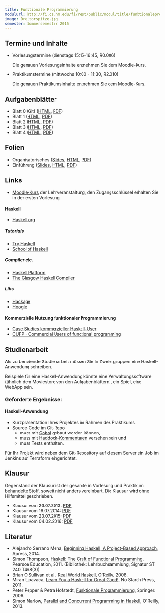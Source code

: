 ```yaml
---
title: Funktionale Programmierung
modulurl: http://fi.cs.hm.edu/fi/rest/public/modul/title/funktionaleprogrammierung
image: Dreitorspitze.jpg
semester: Sommersemester 2015
---
```


<div class="row">
<div class="span6">

## Termine und Inhalte

-   Vorlesungstermine (dienstags 15:15-16:45, R0.006)

    Die genauen Vorlesungsinhalte entnehmen Sie dem Moodle-Kurs.

-   Praktikumstermine (mittwochs 10:00 - 11:30, R2.010)

    Die genauen Praktikumsinhalte entnehmen Sie dem Moodle-Kurs.

## Aufgabenblätter

-   Blatt 0 (Git) ([HTML](https://dl.dropboxusercontent.com/u/13563262/lectures/fun/html/Blatt00.html),
             [PDF](https://dl.dropboxusercontent.com/u/13563262/lectures/fun/pdf/Blatt00.pdf))
-   Blatt 1 ([HTML](https://dl.dropboxusercontent.com/u/13563262/lectures/fun/html/Blatt01.html),
             [PDF](https://dl.dropboxusercontent.com/u/13563262/lectures/fun/pdf/Blatt01.pdf))
-   Blatt 2 ([HTML](https://dl.dropboxusercontent.com/u/13563262/lectures/fun/html/Blatt02.html),
             [PDF](https://dl.dropboxusercontent.com/u/13563262/lectures/fun/pdf/Blatt02.pdf))
-   Blatt 3 ([HTML](https://dl.dropboxusercontent.com/u/13563262/lectures/fun/html/Blatt03.html),
             [PDF](https://dl.dropboxusercontent.com/u/13563262/lectures/fun/pdf/Blatt03.pdf))
-   Blatt 4 ([HTML](https://dl.dropboxusercontent.com/u/13563262/lectures/fun/html/Blatt04.html),
             [PDF](https://dl.dropboxusercontent.com/u/13563262/lectures/fun/pdf/Blatt04.pdf))

## Folien

-   Organisatorisches
    ([Slides](https://dl.dropboxusercontent.com/u/13563262/lectures/fun/presentation/00_Organisatorisches.html),
    [HTML](https://dl.dropboxusercontent.com/u/13563262/lectures/fun/html/00_Organisatorisches.html),
    [PDF](https://dl.dropboxusercontent.com/u/13563262/lectures/fun/pdf/00_Organisatorisches.pdf))
-   Einführung
    ([Slides](https://dl.dropboxusercontent.com/u/13563262/lectures/fun/presentation/01_Introduction.html),
    [HTML](https://dl.dropboxusercontent.com/u/13563262/lectures/fun/html/01_Introduction.html),
    [PDF](https://dl.dropboxusercontent.com/u/13563262/lectures/fun/pdf/01_Introduction.pdf))

## Links

-   [Moodle-Kurs](https://moodle.hm.edu/course/view.php?id=5992) der
    Lehrveranstaltung, den Zugangsschlüssel erhalten Sie in der ersten Vorlesung

#### Haskell

-   [Haskell.org](http://haskell.org/)

##### Tutorials

-   [Try Haskell](http://tryhaskell.org/)
-   [School of Haskell](https://haskell.fpcomplete.com/school)

##### Compiler etc.

-   [Haskell Platform](http://www.haskell.org/platform/)
-   [The Glasgow Haskell Compiler](http://www.haskell.org/ghc/)

##### Libs

-   [Hackage](http://hackage.haskell.org/)
-   [Hoogle](http://www.haskell.org/hoogle/)

#### Kommerzielle Nutzung funktionaler Programmierung

-   [Case Studies kommerzieller Haskell-User](http://fpcomplete.com/technology/case-studies/)
-   [CUFP - Commercial Users of functional programming](http://cufp.org/)

</div>
<div class="span6">

## Studienarbeit

Als zu benotende Studienarbeit müssen Sie in Zweiergruppen eine Haskell-Anwendung
schreiben.

Beispiele für eine Haskell-Anwendung könnte eine Verwaltungssoftware (ähnlich dem Moviestore von den Aufgabenblättern), ein Spiel, eine WebApp sein.

### Geforderte Ergebnisse:

#### Haskell-Anwendung

-   Kurzpräsentation Ihres Projektes im Rahmen des Praktikums
-   Source-Code im Git-Repo
    -   muss mit [Cabal](http://www.haskell.org/cabal/) gebaut werden können,
    -   muss mit [Haddock-Kommentaren](http://www.haskell.org/haddock/) versehen sein und
    -   muss Tests enthalten.

Für Ihr Projekt wird neben dem Git-Repository auf diesem Server ein Job im
Jenkins auf Terraform eingerichtet.

## Klausur

Gegenstand der Klausur ist der gesamte in Vorlesung und Praktikum
behandelte Stoff, soweit nicht anders vereinbart. Die Klausur
wird ohne Hilfsmittel geschrieben.

-   Klausur vom 26.07.2013: [PDF](https://dl.dropboxusercontent.com/u/13563262/lectures/fun/pdf/KlausurSS13.pdf)
-   Klausur vom 16.07.2014: [PDF](https://dl.dropboxusercontent.com/u/13563262/lectures/fun/pdf/KlausurSS14.pdf)
-   Klausur vom 23.07.2015: [PDF](https://dl.dropboxusercontent.com/u/13563262/lectures/fun/pdf/KlausurSS15.pdf)
-   Klausur vom 04.02.2016: [PDF](https://dl.dropboxusercontent.com/u/13563262/lectures/fun/pdf/KlausurWS15.pdf)

## Literatur

-   Alejandro Serrano Mena, [Beginning Haskell, A Project-Based Approach](http://www.apress.com/9781430262503), Apress, 2014.
-   Simon Thompson, [Haskell: The Craft of Functional Programming](http://www.haskellcraft.com/craft3e/Home.html), Pearson Education, 2011.
    (Bibliothek: Lehrbuchsammlung, Signatur ST 240 T468(3))
-   Brian O'Sullivan et al., [Real World Haskell](http://book.realworldhaskell.org/read/), O'Reilly, 2008.
-   Miran Lipavaca, [Learn You a Haskell for Great Good!](http://learnyouahaskell.com/chapters), No Starch Press, 2011.
-   Peter Pepper & Petra Hofstedt, [Funktionale Programmierung](http://link.springer.com/book/10.1007/3-540-34796-8/page/1), Springer. 2006.
-   Simon Marlow, [Parallel and Concurrent Programming in Haskell](http://chimera.labs.oreilly.com/books/1230000000929/index.html), O'Reilly, 2013.

</div>
</div>
